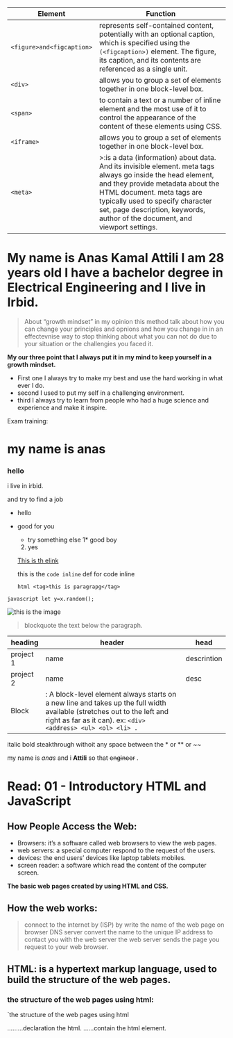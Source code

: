 Element   |  Function
-----------|-----------
`<figure>and<figcaption>` | represents self-contained content, potentially with an optional caption, which is specified using the `(<figcaption>)` element. The figure, its caption, and its contents are referenced as a single unit.
`<div>`    | allows you to group a set of elements together in one block-level box.
`<span>`   |to contain a text or a number of inline element and the most use of it to control the appearance of the content of these elements using CSS.
`<iframe>` | allows you to group a set of elements together in one block-level box.
`<meta>`    |>:is a data (information) about data. And its invisible element. meta tags always go inside the head element, and they provide metadata about the HTML document. meta tags are typically used to specify character set, page description, keywords, author of the document, and viewport settings.









# My name is Anas Kamal Attili I am 28 years old I have a bachelor degree in Electrical Engineering and I live in Irbid.

> About “growth mindset” in my opinion this method talk about how you can change your principles and opnions and how you change in in an effectevnise way to stop thinking about what you can not do due to your situation or the challengies you faced it.

**My our three point that I always put it in my mind to keep yourself in a growth mindset.**

* First one I always try to make my best and use the hard working in what ever I do.
* second I used to put my self in a challenging environment.
* third I always try to learn from people who had a huge science and experience and make it inspire.

Exam training:
# my name is anas
### hello 
i live in irbid. 

and try to find a job
* hello 
- good for you
  - try something else
   1* good boy
   2. yes
   
   [ This is th elink](http://google.com)
   
   this is the `code inline` def for code inline
   
   `html
<tag>this is paragrapg</tag>
`

`javascript
let y=x.random();
`

![this is the image](https://images.pexels.com/photos/302804/pexels-photo-302804.jpeg?auto=compress&cs=tinysrgb&dpr=1&w=500)

> blockquote the text below the paragraph.

| heading | header | head |
| --- | --- | --- |
| project 1 | name | descrintion |
| project 2 | name | desc |
| Block     | : A block-level element always starts on a new line and takes up the full width available (stretches out to the left and right as far as it can). ex: `<div> <address> <ul> <ol> <li> .`

  
italic bold steakthrough withoit any space between the * or ** or ~~

my name is *anas* and i **Attili** so that ~~engineer~~ .



# Read: 01 - Introductory HTML and JavaScript

## How People Access the Web:
* Browsers: it’s a software called web browsers to view the web pages.
* web servers: a special computer respond to the request of the users.
* devices: the end users’ devices like laptop tablets mobiles.
* screen reader: a software which read the content of the computer screen.

**The basic web pages created by using HTML and CSS.**

## How the web works:
> connect to the internet by (ISP) by write the name of the web page on browser
DNS server convert the name to the unique IP address to contact you with the web server
the web server sends the page you request to your web browser.

## HTML: is a hypertext markup language, used to build the structure of the web pages.
### the structure of the web pages using html:
`the structure of the web pages using html
<!DOCTYPE>.........declaration the html.
<html>......contain the html element.
<head> <title>.......to add a title for the web page tab.
<body>............contain all the visible element of the web pages.
//body can contain: header, paragraph, main, section, article, footer......//
open tag like<html> to indicate the tag's purpose.
close tag like</html> to indicate the end of the tag action.
Attributes: using in the open tag to provide additional information
about the contents of an element. ex:<p lang="en-us">Paragraph in English</p>.

versions of HTML.
HTML4-XHTML 1.0-HTML5
TO use each of them depending on the first tag of the declaration. ex:<!doctype html> for html5.

Comments on HTML:
`<!-- comment goes here -->`
add a comment to your code it’s a good idea to you when you return back to fix some problems make it easy or for if someone else needs to look at the code.

Id Attribute: The HTML id attribute is used to specify a unique id for an HTML element (the value must be unique within the HTML document).
ex: `<h1 id="myHeader">My Header</h1>.`

Class Attribute: The HTML class attribute is used to define equal styles for elements with the same class name.
ex: 
  `<h2 class="cities">London</h2>`
  `<h2 class="cities">Paris</h2>`

 Element  |  Function
-----------|-----------
Block      | : A block-level element always starts on a new line and takes up the full width available (stretches out to the left and right as far as it can).



# Read: 01 - Introductory HTML and JavaScript

## How People Access the Web:
* Browsers: it’s a software called web browsers to view the web pages.
* web servers: a special computer respond to the request of the users.
* devices: the end users’ devices like laptop tablets mobiles.
* screen reader: a software which read the content of the computer screen.

**The basic web pages created by using HTML and CSS.**

## How the web works:
> connect to the internet by (ISP) by write the name of the web page on browser
DNS server convert the name to the unique IP address to contact you with the web server
the web server sends the page you request to your web browser.

## HTML: is a hypertext markup language, used to build the structure of the web pages.
### the structure of the web pages using html:
the structure of the web pages using html
`<!DOCTYPE>`.........declaration the html.
`<html>`......contain the html element.
`<head> <title>`.......to add a title for the web page tab.
`<body>`............contain all the visible element of the web pages.
//body can contain: header, paragraph, main, section, article, footer......//
open tag like`<html>` to indicate the tag's purpose.
close tag like`</html>` to indicate the end of the tag action.
Attributes: using in the open tag to provide additional information
about the contents of an element. ex:`<p lang="en-us">Paragraph in English</p>.`

versions of HTML.
HTML4-XHTML 1.0-HTML5
TO use each of them depending on the first tag of the declaration. ex:`<!doctype html>` for html5.

Comments on HTML:
`<!-- comment goes here -->`
add a comment to your code it’s a good idea to you when you return back to fix some problems make it easy or for if someone else needs to look at the code.

Id Attribute: The HTML id attribute is used to specify a unique id for an HTML element (the value must be unique within the HTML document).
ex: `<h1 id="myHeader">My Header</h1>.`

Class Attribute: The HTML class attribute is used to define equal styles for elements with the same class name.
ex: 
  `<h2 class="cities">London</h2>`
  `<h2 class="cities">Paris</h2>`

 Element   |  Function
-----------|-----------
`<div>`    | allows you to group a set of elements together in one block-level box.
`<span>`   |to contain a text or a number of inline element and the most use of it to control the appearance of the content of these elements using CSS.
`<iframe>` | allows you to group a set of elements together in one block-level box.
`<meta>`   |  >:is a data (information) about data. And its invisible element. meta tags always go inside the head element, and they provide metadata about the HTML document. meta tags are typically used to specify character set, page description, keywords, author of the document, and viewport settings.
`<header>` | element represents a container for introductory content or a set of navigational links.
`<footer>` | element typically contains: authorship information, copyright information, contact information.
`<nav>`    | element represents a section of a page whose purpose is to provide navigation links, either within the current document or to other documents. Common examples of navigation sections are menus, tables of contents, and indexes.
`<article>`| Represents a self-contained composition in a document, page, application, or site, which is intended to be independently distributable or reusable. Examples include: a forum post, a magazine or newspaper article, or a blog entry.
`<aside>`  | Represents a portion of a document whose content is only indirectly related to the document's main content. Asides are frequently presented as sidebars or call-out boxes.
`<section>`|  element represents a standalone section — which doesn't have a more specific semantic element to represent it — contained within an HTML document. Typically, but not always, sections have a heading.
`<hgroup>` | Represents a multi-level heading for a section of a document. It groups a set of `<h1>–<h6>` elements.
`<figure>and<figcaption>` | represents self-contained content, potentially with an optional caption, which is specified using the `(<figcaption>)` element. The figure, its caption, and its contents are referenced as a single unit.

## Process & Design
### Criteria’s for build a website for Individuals:
* Age
* Gender
* Location
* Occupation
* Income
* Web use(time)
### Criteria’s for build a website for Companies:
* The size of company
* The position of people in the company
* The way of using of people in company for themselves or for someone else
* The budget

> People visit your site depend on their motivations and goals. using sitemap and wireframes to organize the web page.


## Visual Hierarchy:
 > using to specifying some Key world or text to helps users find what they are looking for by control the(size-color-style-images)

## Grouping and Similarity: 
> organize visual elements into groups. Grouping related pieces of information together can make a design easier to comprehend.
ex:(proximity-closure-continuance-white space-color-border)

## Designing Navigation: 
> TO help users understand about the site and organize it and where users want to go.
characteristics of good navigation bar: (concise-clear-selective-context-interactive-consistent).


## JavaScript:
### is a programming language allowing you to make the web pages more interactive by using this characteristics:
Access content: ex: select the text inside all of `<h1>`.
Modify content: ex: change the size or position of image.
Program rules: ex: action applied depending on condition of loop.
React to event: ex: a button is pressed.

## The ABC of Programming:
Script: is a series of instructions that a computer can follow to achieve a goal. Like recipes or manuals.
Writing a script:
-define the goal
-design the script
-code each step
To start write the code you should know the vocabulary and syntax of the language and breaks the scripts into small tasks.
When you try to write the instruction for computer(code). you should use another way from ask a person to do in. Because computer can't understand the way which people 
communicate you should convert it as a step of instructions in a correct logical order to make computer understand it. You can use flow chart for each step to make it easy.

**The computer understands the physical things like car, hotel, park as an object.**

### The object has three main point:
* properties: the names and values of the object ex: the color of the car.
* event: when users interact with the object in the web page. ex: press a button.
* method: occur after the event and it done without need to understand from users. ex: after press a button there is a block of instruction done to make the change.

### How browser see the web page:
* The browsers receive the html page
* Creates a model of the page and stores it in memory
* Show page on screen using rendering engine  

### How HTML, CSS, and JavaScript fit together:
* First HTML give the structure for the element of the web page
* Second CSS enhances the HTML page with rules that state how the HTML content is presented
* Third JavaScript can change how the page behaves, and make the page more interactive with users.

> The best practice is to keep the three languages in separate files, with the HTML page linking to CSS and JavaScript files.






























